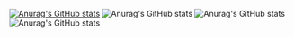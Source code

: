 [![Anurag's GitHub stats](https://github-readme-stats.vercel.app/api?username=eugomesxsz)](https://github.com/eugomesxsz/github-readme-stats)
![Anurag's GitHub stats](https://github-readme-stats.vercel.app/api?username=eugomesxsz&hide=contribs,prs)
![Anurag's GitHub stats](https://github-readme-stats.vercel.app/api?username=eugomesxsz&show_icons=true)
![Anurag's GitHub stats](https://github-readme-stats.vercel.app/api?username=aeugomesxsz&show_icons=true&theme=dark)
